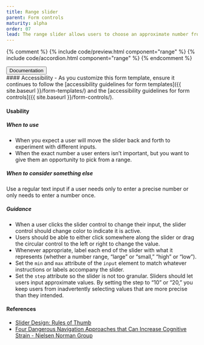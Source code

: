 ```yaml
---
title: Range slider
parent: Form controls
maturity: alpha
order: 07
lead: The range slider allows users to choose an approximate number from a range.
---
```


{% comment %}
{% include code/preview.html component="range" %}
{% include code/accordion.html component="range" %}
{% endcomment %}
<div class="usa-accordion-bordered component-docs">
  <button class="usa-button-unstyled usa-accordion-button"
      aria-expanded="true" aria-controls="range-docs">
    Documentation
  </button>
  <div id="range-docs" aria-hidden="false" class="usa-accordion-content" markdown="1">
#### Accessibility
- As you customize this form template, ensure it continues to follow the [accessibility guidelines for form templates]({{ site.baseurl }}/form-templates/) and the [accessibility guidelines for form controls]({{ site.baseurl }}/form-controls/).

#### Usability
##### When to use
- When you expect a user will move the slider back and forth to experiment with different inputs.
- When the exact number a user enters isn’t important, but you want to give them an opportunity to pick from a range.

##### When to consider something else 
Use a regular text input if a user needs only to enter a precise number or only needs to enter a number once.

##### Guidance
- When a user clicks the slider control to change their input, the slider control should change color to indicate it is active.
- Users should be able to either click somewhere along the slider or drag the circular control to the left or right to change the  value. 
- Whenever appropriate, label each end of the slider with what it represents (whether a number range, “large” or “small,” “high” or “low”).
- Set the `min` and `max` attribute of the `input` element to match whatever instructions or labels accompany the slider.
- Set the `step` attribute so the slider is not too granular. Sliders should let users input approximate values. By setting the step to “10” or “20,” you keep users from inadvertently selecting values that are more precise than they intended.

#### References
- [Slider Design: Rules of Thumb](https://www.nngroup.com/articles/gui-slider-controls/)
- [Four Dangerous Navigation Approaches that Can Increase Cognitive Strain - Nielsen Norman Group](http://www.nngroup.com/articles/navigation-cognitive-strain/)
</div>
</div>
